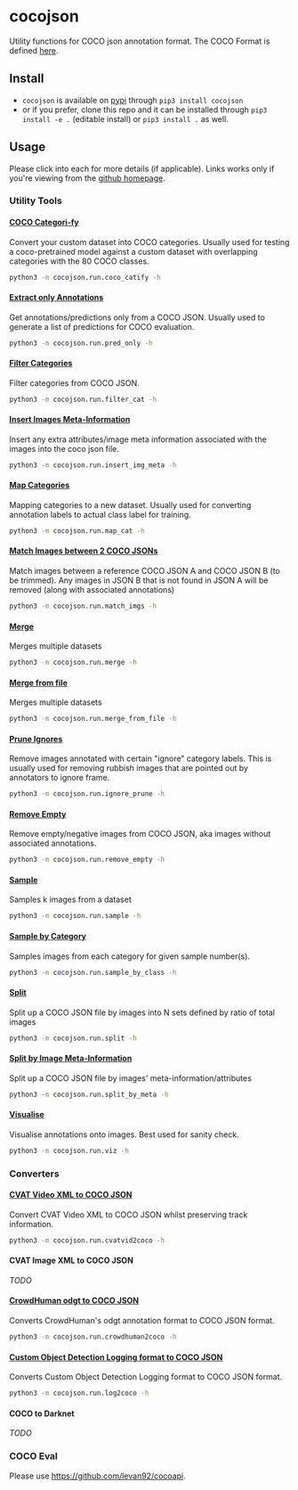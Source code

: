 # cocojson

Utility functions for COCO json annotation format. The COCO Format is defined [here](./docs/coco.md).

## Install

- `cocojson` is available on [pypi](https://pypi.org/project/cocojson/0.1.0/) through `pip3 install cocojson`
- or if you prefer, clone this repo and it can be installed through `pip3 install -e .` (editable install) or `pip3 install .` as well.

## Usage

Please click into each for more details (if applicable). Links works only if you're viewing from the [github homepage](https://github.com/levan92/cocojson).


### Utility Tools

#### [COCO Categori-fy](./docs/tools/coco_catify.md)

Convert your custom dataset into COCO categories. Usually used for testing a coco-pretrained model against a custom dataset with overlapping categories with the 80 COCO classes.

```bash
python3 -m cocojson.run.coco_catify -h
```

#### [Extract only Annotations](./docs/tools/pred_only.md)

Get annotations/predictions only from a COCO JSON. Usually used to generate a list of predictions for COCO evaluation.

```bash
python3 -m cocojson.run.pred_only -h
```

#### [Filter Categories](./docs/tools/filter_cat.md)

Filter categories from COCO JSON.

```bash
python3 -m cocojson.run.filter_cat -h
```

#### [Insert Images Meta-Information](./docs/tools/insert_img_meta.md)

Insert any extra attributes/image meta information associated with the images into the coco json file.  

```bash
python3 -m cocojson.run.insert_img_meta -h
```

#### [Map Categories](./docs/tools/map_cat.md)

Mapping categories to a new dataset. Usually used for converting annotation labels to actual class label for training.

```bash
python3 -m cocojson.run.map_cat -h
```

#### [Match Images between 2 COCO JSONs](./docs/tools/match_imgs.md)

Match images between a reference COCO JSON A and COCO JSON B (to be trimmed). Any images in JSON B that is not found in JSON A will be removed (along with associated annotations)

```bash
python3 -m cocojson.run.match_imgs -h
```

#### [Merge](./docs/tools/merge.md)

Merges multiple datasets

```bash
python3 -m cocojson.run.merge -h
```

#### [Merge from file](./docs/tools/merge_from_file.md)

Merges multiple datasets

```bash
python3 -m cocojson.run.merge_from_file -h
```

#### [Prune Ignores](./docs/tools/ignore_prune.md)

Remove images annotated with certain "ignore" category labels. This is usually used for removing rubbish images that are pointed out by annotators to ignore frame.

```bash
python3 -m cocojson.run.ignore_prune -h
```

#### [Remove Empty](.docs/tools/remove_empty.md)

Remove empty/negative images from COCO JSON, aka images without associated annotations.

```bash
python3 -m cocojson.run.remove_empty -h
```

#### [Sample](./docs/tools/sample.md)

Samples k images from a dataset

```bash
python3 -m cocojson.run.sample -h
```

#### [Sample by Category](./docs/tools/sample_by_class.md)

Samples images from each category for given sample number(s).

```bash
python3 -m cocojson.run.sample_by_class -h
```

#### [Split](./docs/tools/split.md)

Split up a COCO JSON file by images into N sets defined by ratio of total images

```bash
python3 -m cocojson.run.split -h
```

#### [Split by Image Meta-Information](./docs/tools/split_by_meta.md)

Split up a COCO JSON file by images' meta-information/attributes

```bash
python3 -m cocojson.run.split_by_meta -h
```

#### [Visualise](./docs/tools/viz.md)

Visualise annotations onto images. Best used for sanity check.

```bash
python3 -m cocojson.run.viz -h
```


### Converters

#### [CVAT Video XML to COCO JSON](./docs/converters/cvatvid2coco.md)

Convert CVAT Video XML to COCO JSON whilst preserving track information.

```bash
python3 -m cocojson.run.cvatvid2coco -h
```

#### CVAT Image XML to COCO JSON

_TODO_

#### [CrowdHuman odgt to COCO JSON](./docs/converters/crowdhuman2coco.md)

Converts CrowdHuman's odgt annotation format to COCO JSON format.

```bash
python3 -m cocojson.run.crowdhuman2coco -h
```

#### [Custom Object Detection Logging format to COCO JSON](./docs/converters/log2coco.md)

Converts Custom Object Detection Logging format to COCO JSON format.

```bash
python3 -m cocojson.run.log2coco -h
```

#### COCO to Darknet

_TODO_

### COCO Eval

Please use https://github.com/levan92/cocoapi.
